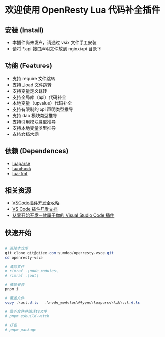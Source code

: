 # 欢迎使用 OpenResty Lua 代码补全插件

## 安装 (Install)

* 本插件尚未发布，请通过 vsix 文件手工安装
* 请将 *.api 接口声明文件放到 nginx/api 目录下

## 功能 (Features)

* 支持 require 文件跳转
* 支持 _load 文件跳转
* 支持变量定义跳转
* 支持全局库（api）代码补全
* 本地变量（upvalue）代码补全
* 支持有限制的 api 声明类型推导
* 支持 dao 模块类型推导
* 支持引用模块类型推导
* 支持本地变量类型推导
* 支持文档大纲

## 依赖 (Dependences)

* [luaparse](https://github.com/oxyc/luaparse)
* [luacheck](https://github.com/mpeterv/luacheck)
* [lua-fmt](https://github.com/trixnz/lua-fmt)

## 相关资源

* [VSCode插件开发全攻略](http://blog.haoji.me/vscode-plugin-overview.html)
* [VS Code 插件开发文档](https://www.bookstack.cn/read/VS-Code-Extension-Doc-ZH/README.md)
* [从零开始开发一款属于你的 Visual Studio Code 插件](https://www.bilibili.com/video/BV1CJ411v7CU/)

## 快速开始

```PowerShell

# 克隆本仓库
git clone git@gitee.com:sumdoo/openresty-vsce.git
cd openresty-vsce

# 清除文件
# rimraf .\node_modules\
# rimraf .\out\

# 依赖安装
pnpm i

# 覆盖文件
copy .\ast.d.ts   .\node_modules\@types\luaparse\lib\ast.d.ts

# 监听文件并编译ts文件
# pnpm esbuild-watch

# 打包
# pnpm package

```
